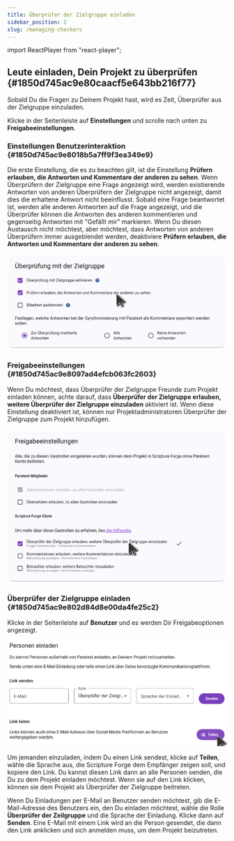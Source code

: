 ```yaml
---
title: Überprüfer der Zielgruppe einladen
sidebar_position: 2
slug: /managing-checkers
---
```


import ReactPlayer from "react-player";

## Leute einladen, Dein Projekt zu überprüfen {#1850d745ac9e80caacf5e643bb216f77}

<div class="player-wrapper"><ReactPlayer controls url="https://youtu.be/aBPHCF56hxA" /></div>

Sobald Du die Fragen zu Deinem Projekt hast, wird es Zeit, Überprüfer aus der Zielgruppe einzuladen.

Klicke in der Seitenleiste auf **Einstellungen** und scrolle nach unten zu **Freigabeeinstellungen**.

### Einstellungen Benutzerinteraktion {#1850d745ac9e8018b5a7ff9f3ea349e9}

Die erste Einstellung, die es zu beachten gilt, ist die Einstellung **Prüfern erlauben, die Antworten und Kommentare der anderen zu sehen**. Wenn Überprüfern der Zielgruppe eine Frage angezeigt wird, werden existierende Antworten von anderen Überprüfern der Zielgruppe nicht angezeigt, damit dies die erhaltene Antwort nicht beeinflusst. Sobald eine Frage beantwortet ist, werden alle anderen Antworten auf die Frage angezeigt, und die Überprüfer können die Antworten des anderen kommentieren und gegenseitig Antworten mit "Gefällt mir" markieren. Wenn Du diesen Austausch nicht möchtest, aber möchtest, dass Antworten von anderen Überprüfern immer ausgeblendet werden, deaktiviere **Prüfern erlauben, die Antworten und Kommentare der anderen zu sehen**.

![](./checking_enable_see_others_responses.png)

### Freigabeeinstellungen {#1850d745ac9e8097ad4efcb063fc2603}

Wenn Du möchtest, dass Überprüfer der Zielgruppe Freunde zum Projekt einladen können, achte darauf, dass **Überprüfer der Zielgruppe erlauben, weitere Überprüfer der Zielgruppe einzuladen** aktiviert ist. Wenn diese Einstellung deaktiviert ist, können nur Projektadministratoren Überprüfer der Zielgruppe zum Projekt hinzufügen.

![](./settings_sharing.png)

### Überprüfer der Zielgruppe einladen {#1850d745ac9e802d84d8e00da4fe25c2}

Klicke in der Seitenleiste auf **Benutzer** und es werden Dir Freigabeoptionen angezeigt.

![](./invite_users.png)

Um jemanden einzuladen, indem Du einen Link sendest, klicke auf **Teilen**, wähle die Sprache aus, die Scripture Forge dem Empfänger zeigen soll, und kopiere den Link. Du kannst diesen Link dann an alle Personen senden, die Du zu dem Projekt einladen möchtest. Wenn sie auf den Link klicken, können sie dem Projekt als Überprüfer der Zielgruppe beitreten.

Wenn Du Einladungen per E-Mail an Benutzer senden möchtest, gib die E-Mail-Adresse des Benutzers ein, den Du einladen möchtest, wähle die Rolle **Überprüfer der Zeilgruppe** und die Sprache der Einladung. Klicke dann auf **Senden**. Eine E-Mail mit einem Link wird an die Person gesendet, die dann den Link anklicken und sich anmelden muss, um dem Projekt beizutreten.

